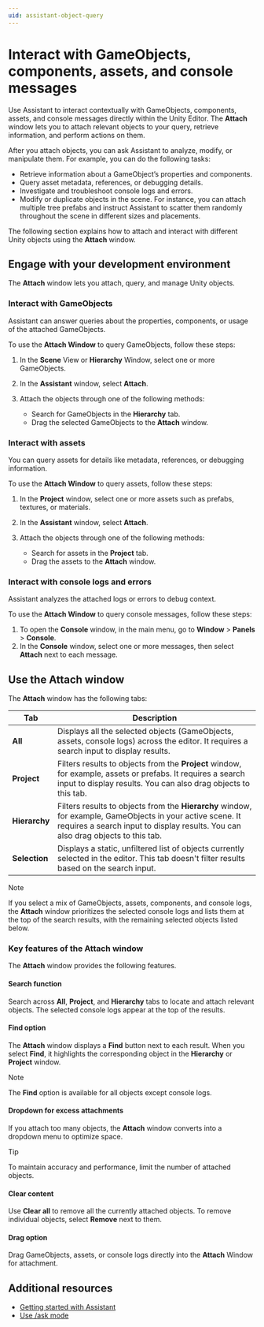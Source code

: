 ```yaml
---
uid: assistant-object-query
---
```


# Interact with GameObjects, components, assets, and console messages

Use Assistant to interact contextually with GameObjects, components, assets, and console messages directly within the Unity Editor. The **Attach** window lets you to attach relevant objects to your query, retrieve information, and perform actions on them.

After you attach objects, you can ask Assistant to analyze, modify, or manipulate them. For example, you can do the following tasks:

* Retrieve information about a GameObject’s properties and components.
* Query asset metadata, references, or debugging details.
* Investigate and troubleshoot console logs and errors.
* Modify or duplicate objects in the scene. For instance, you can attach multiple tree prefabs and instruct Assistant to scatter them randomly throughout the scene in different sizes and placements.

The following section explains how to attach and interact with different Unity objects using the **Attach** window.

## Engage with your development environment

The **Attach** window lets you attach, query, and manage Unity objects.

### Interact with GameObjects

Assistant can answer queries about the properties, components, or usage of the attached GameObjects.

To use the **Attach Window** to query GameObjects, follow these steps:

1. In the **Scene** View or **Hierarchy** Window, select one or more GameObjects.
1. In the **Assistant** window, select **Attach**.
1. Attach the objects through one of the following methods:

   * Search for GameObjects in the **Hierarchy** tab.
   * Drag the selected GameObjects to the **Attach** window.

### Interact with assets

You can query assets for details like metadata, references, or debugging information.

To use the **Attach Window** to query assets, follow these steps:

1. In the **Project** window, select one or more assets such as prefabs, textures, or materials.
1. In the **Assistant** window, select **Attach**.
1. Attach the objects through one of the following methods:

   * Search for assets in the **Project** tab.
   * Drag the assets to the **Attach** window.

### Interact with console logs and errors

Assistant analyzes the attached logs or errors to debug context.

To use the **Attach Window** to query console messages, follow these steps:

1. To open the **Console** window, in the main menu, go to **Window** > **Panels** > **Console**.
1. In the **Console** window, select one or more messages, then select **Attach** next to each message.

## Use the Attach window

The **Attach** window has the following tabs:

| Tab | Description |
| --- | ----------- |
| **All** | Displays all the selected objects (GameObjects, assets, console logs) across the editor. It requires a search input to display results. |
| **Project** | Filters results to objects from the **Project** window, for example, assets or prefabs. It requires a search input to display results. You can also drag objects to this tab. |
| **Hierarchy** | Filters results to objects from the **Hierarchy** window, for example, GameObjects in your active scene. It requires a search input to display results. You can also drag objects to this tab. |
| **Selection** | Displays a static, unfiltered list of objects currently selected in the editor. This tab doesn't filter results based on the search input. |

> [!NOTE]
> If you select a mix of GameObjects, assets, components, and console logs, the **Attach** window prioritizes the selected console logs and lists them at the top of the search results, with the remaining selected objects listed below.

### Key features of the Attach window

The **Attach** window provides the following features.

#### Search function

Search across **All**, **Project**, and **Hierarchy** tabs to locate and attach relevant objects. The selected console logs appear at the top of the results.

#### Find option

The **Attach** window displays a **Find** button next to each result. When you select **Find**, it highlights the corresponding object in the **Hierarchy** or **Project** window.

> [!NOTE]
> The **Find** option is available for all objects except console logs.

#### Dropdown for excess attachments

If you attach too many objects, the **Attach** window converts into a dropdown menu to optimize space.

> [!TIP]
> To maintain accuracy and performance, limit the number of attached objects.

#### Clear content

Use **Clear all** to remove all the currently attached objects. To remove individual objects, select **Remove** next to them.

#### Drag option

Drag GameObjects, assets, or console logs directly into the **Attach** Window for attachment.

## Additional resources

* [Getting started with Assistant](xref:get-started)
* [Use /ask mode](xref:ask-overview)